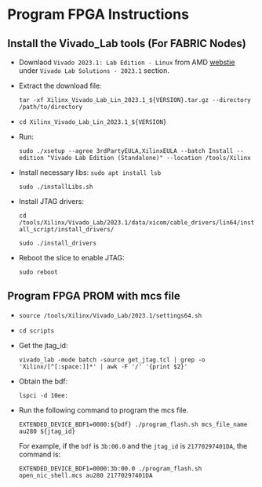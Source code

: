 # Program FPGA Instructions

##  Install the Vivado_Lab tools (For FABRIC Nodes)
* Downlaod `Vivado 2023.1: Lab Edition - Linux` from AMD [webstie](https://www.xilinx.com/support/download.html) under `Vivado Lab Solutions - 2023.1` section. 
* Extract the download file:
  
    `tar -xf Xilinx_Vivado_Lab_Lin_2023.1_${VERSION}.tar.gz --directory /path/to/directory` 
* `cd Xilinx_Vivado_Lab_Lin_2023.1_${VERSION}`
* Run: 
  
  `sudo ./xsetup --agree 3rdPartyEULA,XilinxEULA --batch Install --edition "Vivado Lab Edition (Standalone)" --location /tools/Xilinx`

* Install necessary libs:
  `sudo apt install lsb` 

  `sudo ./installLibs.sh`

* Install JTAG drivers:
  
  `cd /tools/Xilinx/Vivado_Lab/2023.1/data/xicom/cable_drivers/lin64/install_script/install_drivers/`

  `sudo ./install_drivers`

* Reboot the slice to enable JTAG:
  
  `sudo reboot`


## Program FPGA PROM with mcs file

* `source /tools/Xilinx/Vivado_Lab/2023.1/settings64.sh`

* `cd scripts`

* Get the jtag\_id:

    `vivado_lab -mode batch -source get_jtag.tcl | grep -o 'Xilinx/[^[:space:]]*' | awk -F '/' '{print $2}'`

* Obtain the bdf:

  `lspci -d 10ee:`

* Run the following command to program the mcs file.

    `EXTENDED_DEVICE_BDF1=0000:${bdf} ./program_flash.sh mcs_file_name au280 ${jtag_id}`

    For example, if the `bdf` is `3b:00.0` and the `jtag_id` is `21770297401DA`, the command is: 

    `EXTENDED_DEVICE_BDF1=0000:3b:00.0 ./program_flash.sh open_nic_shell.mcs au280 21770297401DA`




